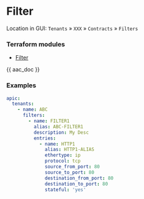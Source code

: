 # Filter

Location in GUI:
`Tenants` » `XXX` » `Contracts` » `Filters`

### Terraform modules

* [Filter](https://registry.terraform.io/modules/netascode/filter/aci/latest)

{{ aac_doc }}

### Examples

```yaml
apic:
  tenants:
    - name: ABC
      filters:
        - name: FILTER1
          alias: ABC-FILTER1
          description: My Desc
          entries:
            - name: HTTP1
              alias: HTTP1-ALIAS
              ethertype: ip
              protocol: tcp
              source_from_port: 80
              source_to_port: 80
              destination_from_port: 80
              destination_to_port: 80
              stateful: 'yes'
```
